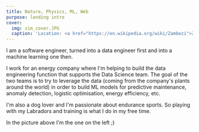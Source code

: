 ```yaml
---
title: Nature, Physics, ML, Web
purpose: landing intro
cover:
  img: zim_cover.JPG
  caption: 'Location: <a href="https://en.wikipedia.org/wiki/Zambezi">Zambezi River</a>'
---
```


I am a software engineer, turned into a data engineer first and into a machine learning one then.

I work for an energy company where I'm helping to build the data engineering function that supports the Data Science team. The goal of the two teams is to try to leverage the data (coming from the company's plants around the world) in order to build ML models for predictive maintenance, anomaly detection, logistic optimisation, energy efficiency, etc. 

I'm also a dog lover and I'm passionate about endurance sports. So playing with my Labradors and training is what I do in my free time. 

In the picture above I'm the one on the left ;)

